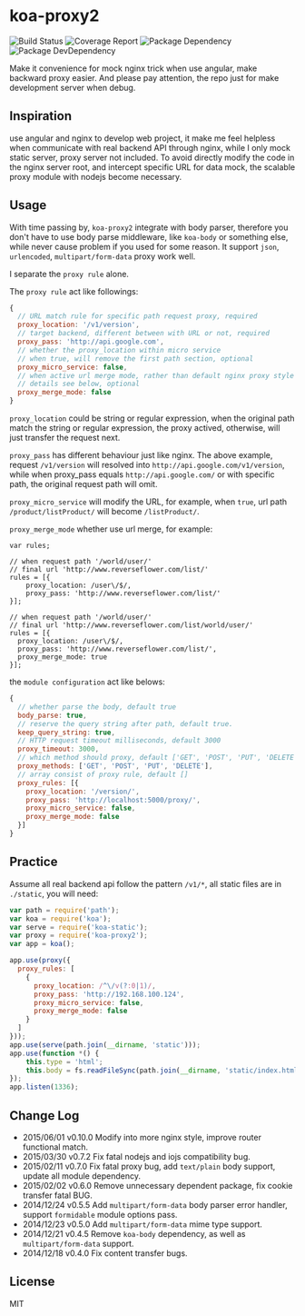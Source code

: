 koa-proxy2
==========

![Build Status](https://img.shields.io/travis/bornkiller/koa-proxy2/master.svg?style=flat)
![Coverage Report](http://img.shields.io/coveralls/bornkiller/koa-proxy2.svg?style=flat)
![Package Dependency](https://david-dm.org/bornkiller/koa-proxy2.svg?style=flat)
![Package DevDependency](https://david-dm.org/bornkiller/koa-proxy2/dev-status.svg?style=flat)

Make it convenience for mock nginx trick when use angular, make backward proxy easier. And please pay attention, the
repo just for make development server when debug.

## Inspiration
use angular and nginx to develop web project, it make me feel helpless when communicate with real backend API through nginx, while I only mock static server, proxy server not included. To avoid directly modify the code in the nginx server root, and intercept specific URL for data mock, the scalable proxy module with nodejs become necessary. 

## Usage
With time passing by, `koa-proxy2` integrate with body parser, therefore you don't have to use body parse middleware, like `koa-body` or something else, while never cause problem if you used for some reason. It support `json`, `urlencoded`, `multipart/form-data` proxy work well.

I separate the `proxy rule` alone.

The `proxy rule` act like followings:

```javascript
{
  // URL match rule for specific path request proxy, required
  proxy_location: '/v1/version',
  // target backend, different between with URL or not, required
  proxy_pass: 'http://api.google.com',
  // whether the proxy_location within micro service
  // when true, will remove the first path section, optional
  proxy_micro_service: false,
  // when active url merge mode, rather than default nginx proxy style 
  // details see below, optional
  proxy_merge_mode: false
}
```

`proxy_location` could be string or regular expression, when the original path match the string or regular expression, the proxy actived, otherwise, will just transfer the request next.

`proxy_pass` has different behaviour just like nginx. The above example, request `/v1/version` will resolved into `http://api.google.com/v1/version`, while when proxy_pass equals `http://api.google.com/` or with specific path, the original request path will omit.

`proxy_micro_service` will modify the URL, for example, when `true`, url path `/product/listProduct/` will become `/listProduct/`.

`proxy_merge_mode` whether use url merge, for example:

```
var rules;

// when request path '/world/user/'
// final url 'http://www.reverseflower.com/list/'
rules = [{
    proxy_location: /user\/$/,
    proxy_pass: 'http://www.reverseflower.com/list/'
}];

// when request path '/world/user/'
// final url 'http://www.reverseflower.com/list/world/user/'
rules = [{
  proxy_location: /user\/$/,
  proxy_pass: 'http://www.reverseflower.com/list/',
  proxy_merge_mode: true
}];
```

the `module configuration` act like belows:

```javascript	
{
  // whether parse the body, default true
  body_parse: true,
  // reserve the query string after path, default true.
  keep_query_string: true,
  // HTTP request timeout milliseconds, default 3000
  proxy_timeout: 3000,
  // which method should proxy, default ['GET', 'POST', 'PUT', 'DELETE']
  proxy_methods: ['GET', 'POST', 'PUT', 'DELETE'],
  // array consist of proxy rule, default []
  proxy_rules: [{
    proxy_location: '/version/',
    proxy_pass: 'http://localhost:5000/proxy/',
    proxy_micro_service: false,
    proxy_merge_mode: false
  }]
}
```

## Practice
Assume all real backend api follow the pattern `/v1/*`, all static files are in `./static`, you will need:

```javascript
var path = require('path');
var koa = require('koa');
var serve = require('koa-static');
var proxy = require('koa-proxy2');
var app = koa();

app.use(proxy({
  proxy_rules: [
    {
      proxy_location: /^\/v(?:0|1)/,
      proxy_pass: 'http://192.168.100.124',
      proxy_micro_service: false,
      proxy_merge_mode: false
    }
  ]
}));
app.use(serve(path.join(__dirname, 'static')));
app.use(function *() {
    this.type = 'html';
    this.body = fs.readFileSync(path.join(__dirname, 'static/index.html'), {encoding: 'utf-8'});
});
app.listen(1336);
```

## Change Log
+ 2015/06/01 v0.10.0
Modify into more nginx style, improve router functional match.
+ 2015/03/30 v0.7.2
Fix fatal nodejs and iojs compatibility bug.
+ 2015/02/11 v0.7.0
Fix fatal proxy bug, add `text/plain` body support, update all module dependency.
+ 2015/02/02 v0.6.0
Remove unnecessary dependent package, fix cookie transfer fatal BUG.
+ 2014/12/24 v0.5.5
Add `multipart/form-data` body parser error handler, support `formidable` module options pass.
+ 2014/12/23 v0.5.0
Add `multipart/form-data` mime type support.
+ 2014/12/21 v0.4.5
Remove `koa-body` dependency, as well as `multipart/form-data` support.
+ 2014/12/18 v0.4.0
Fix content transfer bugs.

## License

  MIT
